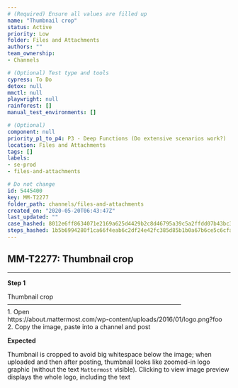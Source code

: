 ```yaml
---
# (Required) Ensure all values are filled up
name: "Thumbnail crop"
status: Active
priority: Low
folder: Files and Attachments
authors: ""
team_ownership: 
- Channels

# (Optional) Test type and tools
cypress: To Do
detox: null
mmctl: null
playwright: null
rainforest: []
manual_test_environments: []

# (Optional)
component: null
priority_p1_to_p4: P3 - Deep Functions (Do extensive scenarios work?)
location: Files and Attachments
tags: []
labels: 
- se-prod
- files-and-attachments

# Do not change
id: 5445400
key: MM-T2277
folder_path: channels/files-and-attachments
created_on: "2020-05-20T06:43:47Z"
last_updated: ""
case_hashed: 8012e6ff8634071e2169a625d4429b2c8d46795a39c5a2ffdd07b43bc3db3856c5bad5a805d08479f99b7cea148b49ff
steps_hashed: 1b5b6994280f1ca66f4eab6c2df24e42fc385d85b1b0a67b6ce5c6cfa407c3a0a8e3e7f7078981debff6b7747238e832
---
```


## MM-T2277: Thumbnail crop

---

**Step 1**

Thumbnail crop\
————————————————————————————\
1\. Open\
https\://about.mattermost.com/wp-content/uploads/2016/01/logo.png?foo\
2\. Copy the image, paste into a channel and post

**Expected**

Thumbnail is cropped to avoid big whitespace below the image; when uploaded and then after posting, thumbnail looks like zoomed-in logo graphic (without the text `Mattermost` visible). Clicking to view image preview displays the whole logo, including the text
